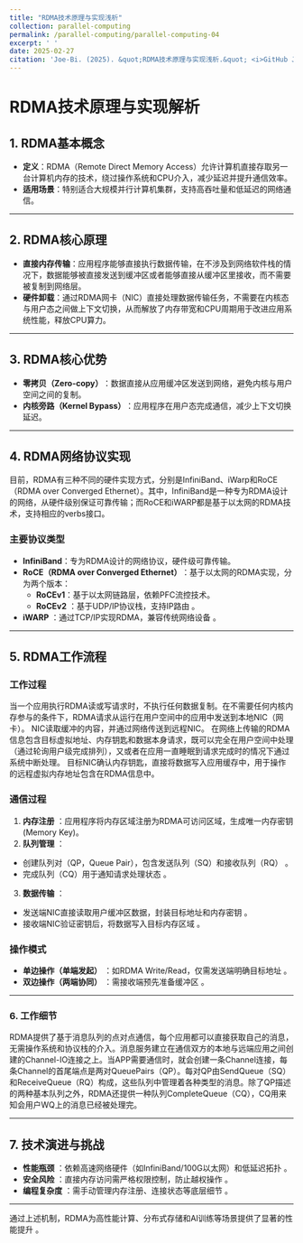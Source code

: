 ```yaml
---
title: "RDMA技术原理与实现浅析"
collection: parallel-computing
permalink: /parallel-computing/parallel-computing-04
excerpt: ' '
date: 2025-02-27
citation: 'Joe-Bi. (2025). &quot;RDMA技术原理与实现浅析.&quot; <i>GitHub Joe-Bi of Bugs</i>'
---
```

   
# RDMA技术原理与实现解析

## 1. RDMA基本概念  
- &zwnj;**定义**&zwnj;：RDMA（Remote Direct Memory Access）允许计算机直接存取另一台计算机内存的技术，绕过操作系统和CPU介入，减少延迟并提升通信效率。  
- &zwnj;**适用场景**&zwnj;：特别适合大规模并行计算机集群，支持高吞吐量和低延迟的网络通信。  

---

## 2. RDMA核心原理  
- &zwnj;**直接内存传输**&zwnj;：应用程序能够直接执行数据传输，在不涉及到网络软件栈的情况下，数据能够被直接发送到缓冲区或者能够直接从缓冲区里接收，而不需要被复制到网络层。  
- &zwnj;**硬件卸载**&zwnj;：通过RDMA网卡（NIC）直接处理数据传输任务，不需要在内核态与用户态之间做上下文切换，从而解放了内存带宽和CPU周期用于改进应用系统性能，释放CPU算力。  

---

## 3. RDMA核心优势  
- &zwnj;**零拷贝（Zero-copy）**&zwnj;：数据直接从应用缓冲区发送到网络，避免内核与用户空间之间的复制。  
- &zwnj;**内核旁路（Kernel Bypass）**&zwnj;：应用程序在用户态完成通信，减少上下文切换延迟。  

---

## 4. RDMA网络协议实现  
目前，RDMA有三种不同的硬件实现方式，分别是InfiniBand、iWarp和RoCE（RDMA over Converged Ethernet）。其中，InfiniBand是一种专为RDMA设计的网络，从硬件级别保证可靠传输；而RoCE和iWARP都是基于以太网的RDMA技术，支持相应的verbs接口。
### 主要协议类型  
- &zwnj;**InfiniBand**&zwnj;：专为RDMA设计的网络协议，硬件级可靠传输。  
- &zwnj;**RoCE（RDMA over Converged Ethernet）**&zwnj;：基于以太网的RDMA实现，分为两个版本：  
  - &zwnj;**RoCEv1**&zwnj;：基于以太网链路层，依赖PFC流控技术。  
  -  &zwnj;**RoCEv2**&zwnj; ：基于UDP/IP协议栈，支持IP路由 。  
-  &zwnj;**iWARP**&zwnj; ：通过TCP/IP实现RDMA，兼容传统网络设备 。  

---

## 5. RDMA工作流程 
### 工作过程
当一个应用执行RDMA读或写请求时，不执行任何数据复制。在不需要任何内核内存参与的条件下，RDMA请求从运行在用户空间中的应用中发送到本地NIC（网卡）。
NIC读取缓冲的内容，并通过网络传送到远程NIC。
在网络上传输的RDMA信息包含目标虚拟地址、内存钥匙和数据本身请求，既可以完全在用户空间中处理（通过轮询用户级完成排列），又或者在应用一直睡眠到请求完成时的情况下通过系统中断处理。
目标NIC确认内存钥匙，直接将数据写入应用缓存中，用于操作的远程虚拟内存地址包含在RDMA信息中。

### 通信过程  
1.  &zwnj;**内存注册**&zwnj; ：应用程序将内存区域注册为RDMA可访问区域，生成唯一内存密钥(Memory Key)。  
2.  &zwnj;**队列管理**&zwnj; ：  
   - 创建队列对（QP，Queue Pair），包含发送队列（SQ）和接收队列（RQ） 。  
   - 完成队列（CQ）用于通知请求处理状态 。  
3.  &zwnj;**数据传输**&zwnj; ：  
   - 发送端NIC直接读取用户缓冲区数据，封装目标地址和内存密钥 。  
   - 接收端NIC验证密钥后，将数据写入目标内存区域 。  

### 操作模式  
-  &zwnj;**单边操作（单端发起）**&zwnj; ：如RDMA Write/Read，仅需发送端明确目标地址 。  
-  &zwnj;**双边操作（两端协同）**&zwnj; ：需接收端预先准备缓冲区 。  

---

### 6. 工作细节
RDMA提供了基于消息队列的点对点通信，每个应用都可以直接获取自己的消息，无需操作系统和协议栈的介入。消息服务建立在通信双方的本地与远端应用之间创建的Channel-IO连接之上。当APP需要通信时，就会创建一条Channel连接，每条Channel的首尾端点是两对QueuePairs（QP）。每对QP由SendQueue（SQ）和ReceiveQueue（RQ）构成，这些队列中管理着各种类型的消息。除了QP描述的两种基本队列之外，RDMA还提供一种队列CompleteQueue（CQ），CQ用来知会用户WQ上的消息已经被处理完。

---

## 7. 技术演进与挑战  
-  &zwnj;**性能瓶颈**&zwnj; ：依赖高速网络硬件（如InfiniBand/100G以太网）和低延迟拓扑 。  
-  &zwnj;**安全风险**&zwnj; ：直接内存访问需严格权限控制，防止越权操作 。  
-  &zwnj;**编程复杂度**&zwnj; ：需手动管理内存注册、连接状态等底层细节 。  

---

通过上述机制，RDMA为高性能计算、分布式存储和AI训练等场景提供了显著的性能提升 。

